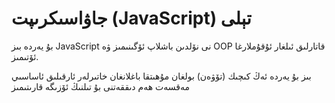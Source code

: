 # جاۋاسىكرىپت (JavaScript) تېلى

بۇ يەردە بىز JavaScript نى نۆلدىن باشلاپ ئۆگىنىمىز ۋە OOP قاتارلىق ئىلغار ئۇقۇملارغا ئۆتىمىز.

بىز بۇ يەردە ئەڭ كىچىك (تۆۋەن) بولغان مۇھىتقا باغلانغان خاتىرلەر ئارقىلىق ئاساسىي مەقسەت ھەم دىققەتنى بۇ تىلنىڭ ئۆزىگە قارىتىمىز

